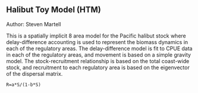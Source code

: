 **Halibut Toy Model (HTM)**
---
Author: Steven Martell

This is a spatially implicit 8 area model for the Pacific halibut stock where 
delay-difference accounting is used to represent the biomass dynamics in each
of the regulatory areas.  The delay-difference model is fit to CPUE data in each
of the regulatory areas, and movement is based on a simple gravity model.  The 
stock-recruitment relationship is based on the total coast-wide stock, and 
recruitment to each regulatory area is based on the eigenvector of the dispersal
matrix.

	R=a*S/(1-b*S)

